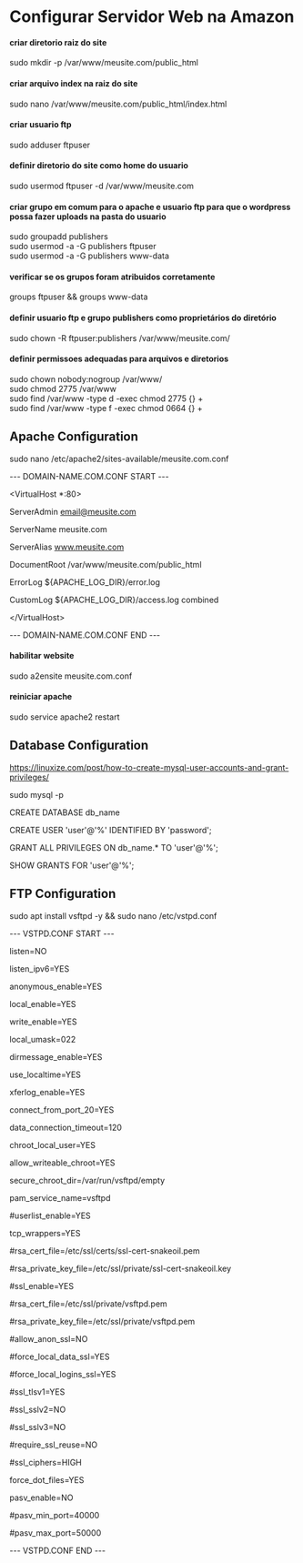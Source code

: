 # Configurar Servidor Web na Amazon

#### criar diretorio raiz do site
sudo mkdir -p /var/www/meusite.com/public_html

#### criar arquivo index na raiz do site
sudo nano /var/www/meusite.com/public_html/index.html

#### criar usuario ftp
sudo adduser ftpuser

#### definir diretorio do site como home do usuario
sudo usermod ftpuser -d /var/www/meusite.com

#### criar grupo em comum para o apache e usuario ftp para que o wordpress possa fazer uploads na pasta do usuario
sudo groupadd publishers <br>
sudo usermod -a -G publishers ftpuser <br>
sudo usermod -a -G publishers www-data

#### verificar se os grupos foram atribuidos corretamente
groups ftpuser && groups www-data

#### definir usuario ftp e grupo publishers como proprietários do diretório
sudo chown -R ftpuser:publishers /var/www/meusite.com/

#### definir permissoes adequadas para arquivos e diretorios
sudo chown nobody:nogroup /var/www/ <br>
sudo chmod 2775 /var/www <br>
sudo find /var/www -type d -exec chmod 2775 {} + <br>
sudo find /var/www -type f -exec chmod 0664 {} +


## Apache Configuration
sudo nano /etc/apache2/sites-available/meusite.com.conf

--- DOMAIN-NAME.COM.CONF START ---

\<VirtualHost *:80>
  
  ServerAdmin email@meusite.com
  
  ServerName meusite.com
  
  ServerAlias www.meusite.com
  
  DocumentRoot /var/www/meusite.com/public_html
  
  ErrorLog ${APACHE_LOG_DIR}/error.log
  
  CustomLog ${APACHE_LOG_DIR}/access.log combined
  
\</VirtualHost>

--- DOMAIN-NAME.COM.CONF END ---


#### habilitar website 
sudo a2ensite meusite.com.conf

#### reiniciar apache
sudo service apache2 restart



## Database Configuration
https://linuxize.com/post/how-to-create-mysql-user-accounts-and-grant-privileges/

sudo mysql -p

CREATE DATABASE db_name

CREATE USER 'user'@'%' IDENTIFIED BY 'password';

GRANT ALL PRIVILEGES ON db_name.* TO 'user'@'%';

SHOW GRANTS FOR 'user'@'%';


## FTP Configuration
sudo apt install vsftpd -y && sudo nano /etc/vstpd.conf

--- VSTPD.CONF START ---

listen=NO

listen_ipv6=YES

anonymous_enable=YES

local_enable=YES

write_enable=YES

local_umask=022

dirmessage_enable=YES

use_localtime=YES

xferlog_enable=YES

connect_from_port_20=YES

data_connection_timeout=120

chroot_local_user=YES

allow_writeable_chroot=YES

secure_chroot_dir=/var/run/vsftpd/empty

pam_service_name=vsftpd

#userlist_enable=YES

tcp_wrappers=YES

#rsa_cert_file=/etc/ssl/certs/ssl-cert-snakeoil.pem

#rsa_private_key_file=/etc/ssl/private/ssl-cert-snakeoil.key

#ssl_enable=YES

#rsa_cert_file=/etc/ssl/private/vsftpd.pem

#rsa_private_key_file=/etc/ssl/private/vsftpd.pem

#allow_anon_ssl=NO

#force_local_data_ssl=YES

#force_local_logins_ssl=YES

#ssl_tlsv1=YES

#ssl_sslv2=NO

#ssl_sslv3=NO

#require_ssl_reuse=NO

#ssl_ciphers=HIGH

force_dot_files=YES

pasv_enable=NO

#pasv_min_port=40000

#pasv_max_port=50000

--- VSTPD.CONF END ---
